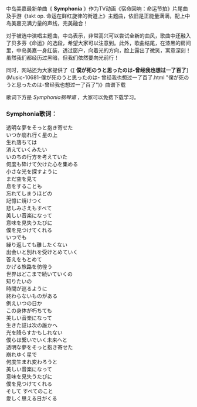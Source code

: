 

中岛美嘉最新单曲《 **Symphonia** 》作为TV动画《宿命回响：命运节拍》片尾曲及手游《takt op.
命运在鲜红旋律的街道上》主题曲，依旧是正能量满满，配上中岛美嘉充满力量的声线，完美融合！

对于被选中演唱主题曲，中岛表示，非常高兴可以尝试全新的曲风，歌曲中还融入了贝多芬《命运》的选段，希望大家可以注意到。此外，歌曲结尾，在漆黑的房间里，中岛美嘉一身红装，透过窗户，向着光的方向，脸上露出了微笑，寓意深刻！虽然我们都经历过黑暗，但我们依然要向光前行！

同时，网站还为大家提供了《[ **僕が死のうと思ったのは-曾经我也想过一了百了**](Music-10681-僕が死のうと思ったのは-
曾经我也想过一了百了.html "僕が死のうと思ったのは-曾经我也想过一了百了")》曲谱下载

歌词下方是 _Symphonia钢琴谱_ ，大家可以免费下载学习。

### Symphonia歌词：

透明な夢をそっと抱き寄せた  
いつか崩れ行く星の上  
生れ落ちては  
消えていくみたい  
いのちの行方を考えていた  
何度も砕けて欠けた心を集める  
小さな光を探すように  
まだ空を見て  
息をすることも  
忘れてしまうほどの  
記憶に焼けつく  
悲しみさえもすべて  
美しい音楽になって  
意味を見失うたびに  
僕を見つけてくれる  
いつでも  
繰り返しても離したくない  
出会いと別れを受けとめていく  
答えをもとめて  
かげる旅路を彷徨う  
世界はどこまで続いていくの  
知りたいの  
時間が巡るように  
終わらないものがある  
例えいつの日か  
この身体が朽ちても  
美しい音楽になって  
生きた証は次の誰かへ  
光を降らすかもしれない  
僕らは繋いでいく未来へと  
透明な夢をそっと抱き寄せた  
崩れゆく星で  
何度生まれ変わろうと  
美しい音楽になって  
意味を見失うたびに  
僕を見つけてくれる  
そして すべてのこと  
愛しく思える日がくる

